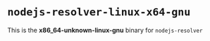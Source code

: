 # `nodejs-resolver-linux-x64-gnu`

This is the **x86_64-unknown-linux-gnu** binary for `nodejs-resolver`

